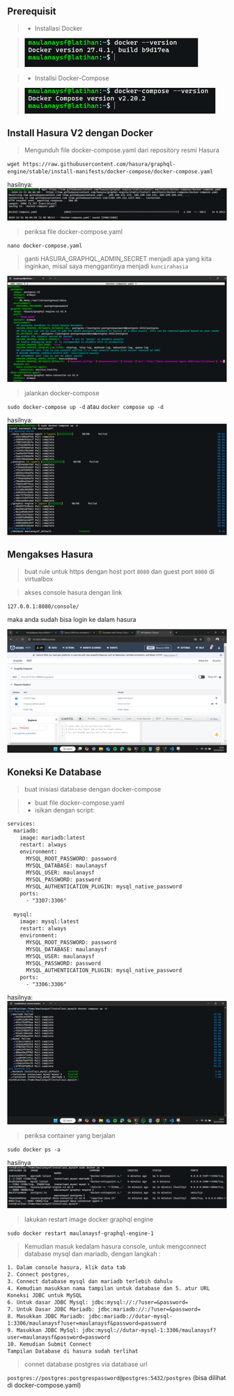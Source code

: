 ## Prerequisit

> - Installasi Docker

> ![alt text](/img/docker_version.png)

> - Installsi Docker-Compose

> ![alt text](/img/docker_compose_version.png)

## Install Hasura V2 dengan Docker

> Mengunduh file docker-compose.yaml dari repository resmi Hasura

`wget https://raw.githubusercontent.com/hasura/graphql-engine/stable/install-manifests/docker-compose/docker-compose.yaml`

hasilnya:
![alt text](/img/unduh_docker_compose_hasura.png)

> periksa file docker-compose.yaml

`nano docker-compose.yaml`

> ganti HASURA_GRAPHQL_ADMIN_SECRET menjadi apa yang kita inginkan, misal saya menggantinya menjadi `kuncirahasia`

![alt text](/img/nano_docker_version_hasura.png)

> jalankan docker-compose

`sudo docker-compose up -d` atau `docker compose up -d`

hasilnya:
![alt text](/img/docker_compose_hasura_up.png)

## Mengakses Hasura

> buat rule untuk https dengan host port `8080` dan guest port `8080` di virtualbox

> akses console hasura dengan link

`127.0.0.1:8080/console/`

maka anda sudah bisa login ke dalam hasura

![alt text](/img/dashboard_hasura.png)

## Koneksi Ke Database

> buat inisiasi database dengan docker-compose

> - buat file docker-compose.yaml
> - isikan dengan script:

```
services:
  mariadb:
    image: mariadb:latest
    restart: always
    environment:
      MYSQL_ROOT_PASSWORD: password
      MYSQL_DATABASE: maulanaysf
      MYSQL_USER: maulanaysf
      MYSQL_PASSWORD: password
      MYSQL_AUTHENTICATION_PLUGIN: mysql_native_password
    ports:
      - "3307:3306"

  mysql:
    image: mysql:latest
    restart: always
    environment:
      MYSQL_ROOT_PASSWORD: password
      MYSQL_DATABASE: maulanaysf
      MYSQL_USER: maulanaysf
      MYSQL_PASSWORD: password
      MYSQL_AUTHENTICATION_PLUGIN: mysql_native_password
    ports:
      - "3306:3306"
```

hasilnya:
![alt text](/img/docker_compose_mysql.png)

> periksa container yang berjalan

`sudo docker ps -a`

hasilnya
![alt text](/img/docker_ps.png)

> lakukan restart image docker graphql engine

`sudo docker restart maulanaysf-graphql-engine-1`

> Kemudian masuk kedalam hasura console, untuk mengconnect database mysql dan mariadb, dengan langkah :

```
1. Dalam console hasura, klik data tab
2. Connect postgres,
3. Connect database mysql dan mariadb terlebih dahulu
4. Kemudian masukkan nama tampilan untuk database dan 5. atur URL Koneksi JDBC untuk MySQL
6. Untuk dasar JDBC Mysql: jdbc:mysql://:/?user=&password=
7. Untuk Dasar JDBC Mariadb: jdbc:mariadb://:/?user=&password=
8. Masukkan JDBC Mariadb: jdbc:mariadb://dutar-mysql-1:3306/maulanaysf?user=maulanaysf&password=password
9. Masukkan JDBC MySql: jdbc:mysql://dutar-mysql-1:3306/maulanaysf?user=maulanaysf&password=password
10. Kemudian Submit Connect
Tampilan Database di hasura sudah terlihat
```

> connet database postgres via database url

`postgres://postgres:postgrespassword@postgres:5432/postgres` (bisa dilihat di docker-compose.yaml)
